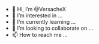 - 👋 Hi, I’m @VersacheX
- 👀 I’m interested in ...
- 🌱 I’m currently learning ...
- 💞️ I’m looking to collaborate on ...
- 📫 How to reach me ...

<!---
VersacheX/VersacheX is a ✨ special ✨ repository because its `README.md` (this file) appears on your GitHub profile.
You can click the Preview link to take a look at your changes.
--->
